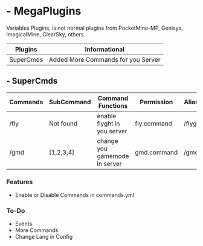# - MegaPlugins
Variables Plugins, is not normal plugins from PocketMine-MP, Genisys, ImagicalMine, ClearSky, others

| Plugins | Informational |
| ---- | ------ |
| SuperCmds | Added More Commands for you Server |


## - SuperCmds
| Commands | SubCommand | Command Functions | Permission | Aliases |
| -------- | -------- | ----------------| ----------- | ------- |
| /fly | Not found | enable flyght in you server | fly.command | /flyght |
| /gmd | [1,2,3,4] | change you gamemode in server | gmd.command | /gmode | 

### Features
- Enable or Disable Commands in commands.yml

### To-Do
- Events
- More Commands
- Change Lang in Config
